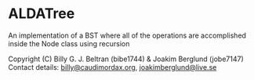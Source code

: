 # ALDATree

An implementation of a BST where all of the operations are accomplished inside the Node class using recursion

Copyright (C) Billy G. J. Beltran (bibe1744) & Joakim Berglund (jobe7147)
Contact details: billy@caudimordax.org, joakimberglund@live.se
